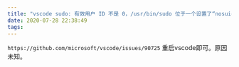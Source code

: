 ```yaml
---
title: "vscode sudo: 有效用户 ID 不是 0，/usr/bin/sudo 位于一个设置了“nosuid”选项的文件系统或没有 root 权限的 NFS 文件系统中吗？"
date: 2020-07-28 22:38:49
tags:
---
```


```https://github.com/microsoft/vscode/issues/90725```
重启vscode即可。原因未知。
